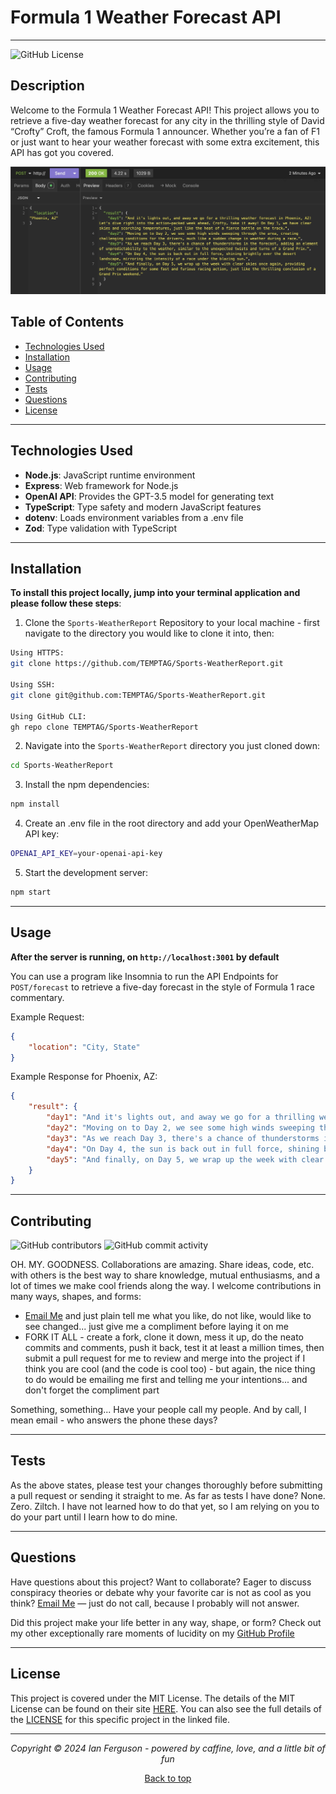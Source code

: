 ## <a name="top"></a>

# Formula 1 Weather Forecast API

---

![GitHub License](https://img.shields.io/github/license/TEMPTAG/Sports-WeatherReport?label=License)

## Description

Welcome to the Formula 1 Weather Forecast API! This project allows you to retrieve a five-day weather forecast for any city in the thrilling style of David “Crofty” Croft, the famous Formula 1 announcer. Whether you’re a fan of F1 or just want to hear your weather forecast with some extra excitement, this API has got you covered.

![Screenshot of Application Sample](/assets/images/apiExample.jpg)

## Table of Contents

- [Technologies Used](#technologies-used)
- [Installation](#installation)
- [Usage](#usage)
- [Contributing](#contributing)
- [Tests](#tests)
- [Questions](#questions)
- [License](#license)

---

## Technologies Used

- **Node.js**: JavaScript runtime environment
- **Express**: Web framework for Node.js
- **OpenAI API**: Provides the GPT-3.5 model for generating text
- **TypeScript**: Type safety and modern JavaScript features
- **dotenv**: Loads environment variables from a .env file
- **Zod**: Type validation with TypeScript

---

## Installation

**To install this project locally, jump into your terminal application and please follow these steps**:

1. Clone the `Sports-WeatherReport` Repository to your local machine - first navigate to the directory you would like to clone it into, then:

```bash
Using HTTPS:
git clone https://github.com/TEMPTAG/Sports-WeatherReport.git

Using SSH:
git clone git@github.com:TEMPTAG/Sports-WeatherReport.git

Using GitHub CLI:
gh repo clone TEMPTAG/Sports-WeatherReport
```

2. Navigate into the `Sports-WeatherReport` directory you just cloned down:

```bash
cd Sports-WeatherReport
```

3. Install the npm dependencies:

```bash
npm install
```

4. Create an .env file in the root directory and add your OpenWeatherMap API key:

```bash
OPENAI_API_KEY=your-openai-api-key
```

5. Start the development server:

```bash
npm start
```

---

## Usage

**After the server is running, on `http://localhost:3001` by default**

You can use a program like Insomnia to run the API Endpoints for `POST/forecast` to retrieve a five-day forecast in the style of Formula 1 race commentary.

Example Request:
```json
{
    "location": "City, State"
}
```

Example Response for Phoenix, AZ:
```json
{
	"result": {
		"day1": "And it's lights out, and away we go for a thrilling weather forecast in Phoenix, AZ! Let's dive right into the action-packed week ahead. Crofty, take it away! On Day 1, we have clear skies and scorching temperatures, just like the heat of a fierce battle on the track.",
		"day2": "Moving on to Day 2, we see some high winds sweeping through the area, creating challenging conditions for the drivers, much like a sudden change in weather during a race.",
		"day3": "As we reach Day 3, there's a chance of thunderstorms in the forecast, adding an element of unpredictability to the weather, similar to the unexpected twists and turns of a Grand Prix.",
		"day4": "On Day 4, the sun is back out in full force, shining brightly over the desert landscape, mirroring the intensity of a race under the blazing sun.",
		"day5": "And finally, on Day 5, we wrap up the week with clear skies once again, providing perfect conditions for some fast and furious racing action, just like the thrilling conclusion of a Grand Prix weekend."
	}
}
```

---

## Contributing

![GitHub contributors](https://img.shields.io/github/contributors/TEMPTAG/Sports-WeatherReport?color=green) ![GitHub commit activity](https://img.shields.io/github/commit-activity/t/TEMPTAG/Sports-WeatherReport)

OH. MY. GOODNESS. Collaborations are amazing. Share ideas, code, etc. with others is the best way to share knowledge, mutual enthusiasms, and a lot of times we make cool friends along the way. I welcome contributions in many ways, shapes, and forms:

- [Email Me](mailto:iansterlingferguson@gmail.com) and just plain tell me what you like, do not like, would like to see changed... just give me a compliment before laying it on me
- FORK IT ALL - create a fork, clone it down, mess it up, do the neato commits and comments, push it back, test it at least a million times, then submit a pull request for me to review and merge into the project if I think you are cool (and the code is cool too) - but again, the nice thing to do would be emailing me first and telling me your intentions... and don't forget the compliment part

Something, something... Have your people call my people. And by call, I mean email - who answers the phone these days?

---

## Tests

As the above states, please test your changes thoroughly before submitting a pull request or sending it straight to me. As far as tests I have done? None. Zero. Ziltch. I have not learned how to do that yet, so I am relying on you to do your part until I learn how to do mine.

---

## Questions

Have questions about this project? Want to collaborate? Eager to discuss conspiracy theories or debate why your favorite car is not as cool as you think? [Email Me](mailto:iansterlingferguson@gmail.com) — just do not call, because I probably will not answer.

Did this project make your life better in any way, shape, or form? Check out my other exceptionally rare moments of lucidity on my [GitHub Profile](https://github.com/TEMPTAG)

---

## License

This project is covered under the MIT License. The details of the MIT License can be found on their site [HERE](https://opensource.org/licenses/MIT). You can also see the full details of the [LICENSE](./LICENSE) for this specific project in the linked file.

---

<div align="center">
<em>Copyright © 2024 Ian Ferguson - powered by caffine, love, and a little bit of fun</em>

[Back to top](#top)

</div>
